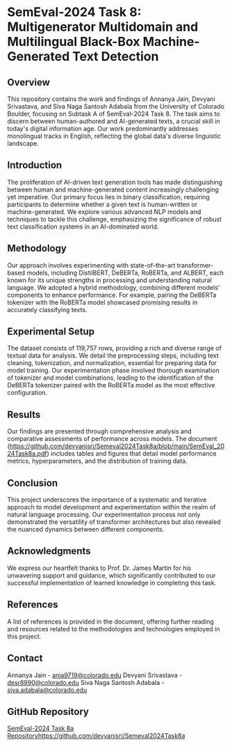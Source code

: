 # SemEval-2024 Task 8: Multigenerator Multidomain and Multilingual Black-Box Machine-Generated Text Detection

## Overview

This repository contains the work and findings of Annanya Jain, Devyani Srivastava, and Siva Naga Santosh Adabala from the University of Colorado Boulder, focusing on Subtask A of SemEval-2024 Task 8. The task aims to discern between human-authored and AI-generated texts, a crucial skill in today's digital information age. Our work predominantly addresses monolingual tracks in English, reflecting the global data's diverse linguistic landscape.

## Introduction

The proliferation of AI-driven text generation tools has made distinguishing between human and machine-generated content increasingly challenging yet imperative. Our primary focus lies in binary classification, requiring participants to determine whether a given text is human-written or machine-generated. We explore various advanced NLP models and techniques to tackle this challenge, emphasizing the significance of robust text classification systems in an AI-dominated world.

## Methodology

Our approach involves experimenting with state-of-the-art transformer-based models, including DistilBERT, DeBERTa, RoBERTa, and ALBERT, each known for its unique strengths in processing and understanding natural language. We adopted a hybrid methodology, combining different models' components to enhance performance. For example, pairing the DeBERTa tokenizer with the RoBERTa model showcased promising results in accurately classifying texts.

## Experimental Setup

The dataset consists of 119,757 rows, providing a rich and diverse range of textual data for analysis. We detail the preprocessing steps, including text cleaning, tokenization, and normalization, essential for preparing data for model training. Our experimentation phase involved thorough examination of tokenizer and model combinations, leading to the identification of the DeBERTa tokenizer paired with the RoBERTa model as the most effective configuration.

## Results

Our findings are presented through comprehensive analysis and comparative assessments of performance across models. The document (https://github.com/devyanisri/Semeval2024Task8a/blob/main/SemEval_2024Task8a.pdf) includes tables and figures that detail model performance metrics, hyperparameters, and the distribution of training data.

## Conclusion

This project underscores the importance of a systematic and iterative approach to model development and experimentation within the realm of natural language processing. Our experimentation process not only demonstrated the versatility of transformer architectures but also revealed the nuanced dynamics between different components.

## Acknowledgments

We express our heartfelt thanks to Prof. Dr. James Martin for his unwavering support and guidance, which significantly contributed to our successful implementation of learned knowledge in completing this task.

## References

A list of references is provided in the document, offering further reading and resources related to the methodologies and technologies employed in this project.

## Contact

Annanya Jain - anja9719@colorado.edu
Devyani Srivastava - desr8990@colorado.edu
Siva Naga Santosh Adabala - siva.adabala@colorado.edu

## GitHub Repository
[SemEval-2024 Task 8a Repository](https://github.com/devyanisri/Semeval2024Task8a)https://github.com/devyanisri/Semeval2024Task8a
